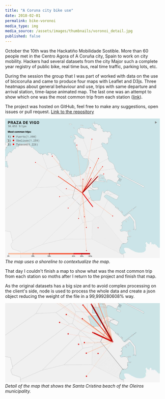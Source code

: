 ```yaml
---
title: "A Coruna city bike use"
date: 2018-02-01
permalink: bike-voronoi
media_type: img
media_source: /assets/images/thumbnails/voronoi_detail.jpg
published: false
---
```


October the 10th was the Hackatiño Mobilidade Sostible. More than 60 people met in the Centro Agora of A Coruña city, Spain to work on city mobility. Hackers had several datasets from the city Major such a complete year registry of public bike, real time bus, real time traffic, parking lots, etc.

During the session the group that I was part of worked with data on the use of bicicoruña and came to produce four maps with Leaflet and D3js. Three heatmaps about general behaviour and use, trips with same departure and arrival station, time-lapse animated map. The last one was an attempt to show which one was the most common trip from each station ([link](https://www.luissevillano.net/bici-coruna/)).

The project was hosted on GitHub, feel free to make any suggestions, open issues or pull request. [Link to the repository](https://github.com/LuisSevillano/bici-coruna)

![image](/assets/images/voronoi.jpg)
_The map uses a shoreline to contextualize the map._

That day I couldn't finish a map to show what was the most common trip from each station so moths after I return to the project and finish that map.

As the original datasets has a big size and to avoid complex processing on the client's side, node is used to process the whole data and create a json object reducing the weight of the file in a 99,999280608% way.

![image](/assets/images/voronoi_detail.jpg)
_Detail of the map that shows the Santa Cristina beach of the Oleiros municipality._
